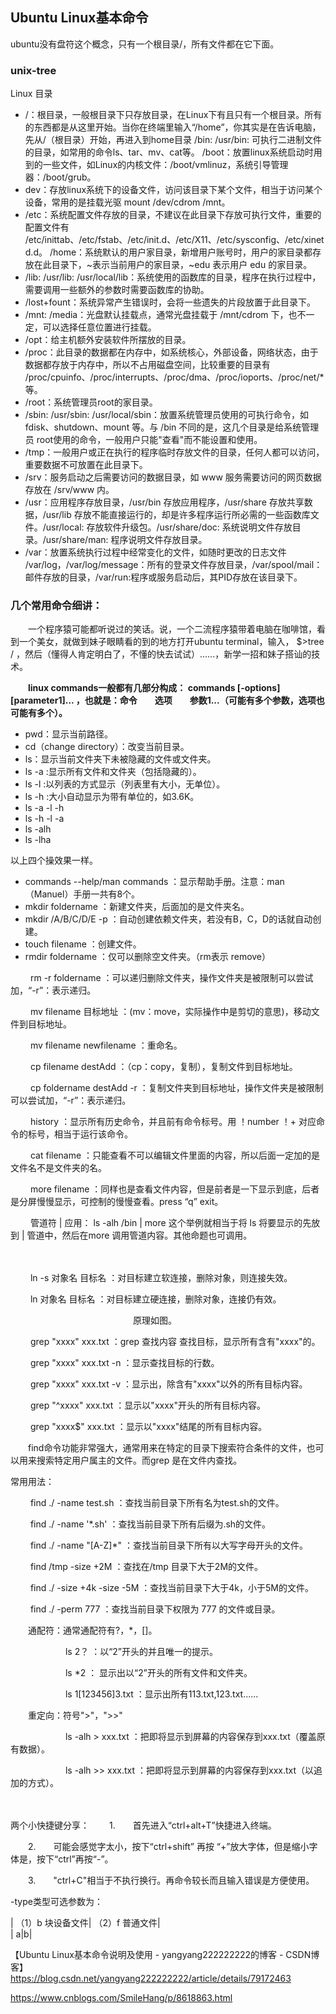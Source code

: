 ## Ubuntu Linux基本命令

ubuntu没有盘符这个概念，只有一个根目录/，所有文件都在它下面。  

### unix-tree
Linux 目录

  - /：根目录，一般根目录下只存放目录，在Linux下有且只有一个根目录。所有的东西都是从这里开始。当你在终端里输入“/home”，你其实是在告诉电脑，先从/（根目录）开始，再进入到home目录
/bin: /usr/bin: 可执行二进制文件的目录，如常用的命令ls、tar、mv、cat等。
/boot：放置linux系统启动时用到的一些文件，如Linux的内核文件：/boot/vmlinuz，系统引导管理器：/boot/grub。  
  - dev：存放linux系统下的设备文件，访问该目录下某个文件，相当于访问某个设备，常用的是挂载光驱 mount /dev/cdrom /mnt。  
  - /etc：系统配置文件存放的目录，不建议在此目录下存放可执行文件，重要的配置文件有 /etc/inittab、/etc/fstab、/etc/init.d、/etc/X11、/etc/sysconfig、/etc/xinetd.d。
/home：系统默认的用户家目录，新增用户账号时，用户的家目录都存放在此目录下，~表示当前用户的家目录，~edu 表示用户 edu 的家目录。  
  - /lib: /usr/lib: /usr/local/lib：系统使用的函数库的目录，程序在执行过程中，需要调用一些额外的参数时需要函数库的协助。  
  - /lost+fount：系统异常产生错误时，会将一些遗失的片段放置于此目录下。  
  - /mnt: /media：光盘默认挂载点，通常光盘挂载于 /mnt/cdrom 下，也不一定，可以选择任意位置进行挂载。  
  - /opt：给主机额外安装软件所摆放的目录。  
  - /proc：此目录的数据都在内存中，如系统核心，外部设备，网络状态，由于数据都存放于内存中，所以不占用磁盘空间，比较重要的目录有 /proc/cpuinfo、/proc/interrupts、/proc/dma、/proc/ioports、/proc/net/* 等。  
  - /root：系统管理员root的家目录。  
  - /sbin: /usr/sbin: /usr/local/sbin：放置系统管理员使用的可执行命令，如fdisk、shutdown、mount 等。与 /bin 不同的是，这几个目录是给系统管理员 root使用的命令，一般用户只能"查看"而不能设置和使用。  
  - /tmp：一般用户或正在执行的程序临时存放文件的目录，任何人都可以访问，重要数据不可放置在此目录下。  
  - /srv：服务启动之后需要访问的数据目录，如 www 服务需要访问的网页数据存放在 /srv/www 内。  
  - /usr：应用程序存放目录，/usr/bin 存放应用程序，/usr/share 存放共享数据，/usr/lib 存放不能直接运行的，却是许多程序运行所必需的一些函数库文件。/usr/local: 存放软件升级包。/usr/share/doc: 系统说明文件存放目录。/usr/share/man: 程序说明文件存放目录。  
  - /var：放置系统执行过程中经常变化的文件，如随时更改的日志文件 /var/log，/var/log/message：所有的登录文件存放目录，/var/spool/mail：邮件存放的目录，/var/run:程序或服务启动后，其PID存放在该目录下。  

### 几个常用命令细讲：
　　一个程序猿可能都听说过的笑话。说，一个二流程序猿带着电脑在咖啡馆，看到一个美女，就做到妹子眼睛看的到的地方打开ubuntu terminal，输入， $>tree / ，然后（懂得人肯定明白了，不懂的快去试试）......，新学一招和妹子搭讪的技术。

　　**linux commands一般都有几部分构成： commands [-options] [parameter1]... ，也就是：命令　　选项　　参数1...（可能有多个参数，选项也可能有多个）。**  

  - pwd：显示当前路径。  
  - cd（change directory）：改变当前目录。  
  - ls：显示当前文件夹下未被隐藏的文件或文件夹。  
  - ls -a :显示所有文件和文件夹（包括隐藏的）。  
  - ls -l :以列表的方式显示（列表里有大小，无单位）。  
  - ls -h :大小自动显示为带有单位的，如3.6K。
  - ls -a -l -h
  - ls -h -l -a
  - ls -alh
  - ls -lha                  

以上四个操效果一样。
  - commands --help/man commands ：显示帮助手册。注意：man（Manuel）手册一共有8个。  
  - mkdir foldername ：新建文件夹，后面加的是文件夹名。
  - mkdir /A/B/C/D/E -p ：自动创建依赖文件夹，若没有B，C，D的话就自动创建。　 
  - touch filename ：创建文件。  
  - rmdir foldername ：仅可以删除空文件夹。（rm表示 remove）  

　　 rm -r foldername ：可以递归删除文件夹，操作文件夹是被限制可以尝试加，“-r”：表示递归。

　　 mv filename 目标地址 ：(mv：move，实际操作中是剪切的意思)，移动文件到目标地址。

　　 mv filename newfilename ：重命名。

　　 cp filename destAdd ：（cp：copy，复制），复制文件到目标地址。

　　 cp foldername destAdd -r ：复制文件夹到目标地址，操作文件夹是被限制可以尝试加，“-r”：表示递归。

 

　　 history ：显示所有历史命令，并且前有命令标号。用 ！number ！+ 对应命令的标号，相当于运行该命令。

 

　　 cat filename ：只能查看不可以编辑文件里面的内容，所以后面一定加的是文件名不是文件夹的名。

　　 more filename ：同样也是查看文件内容，但是前者是一下显示到底，后者是分屏慢慢显示，可控制的慢慢查看。press “q” exit。

　　 管道符 | 应用： ls -alh /bin | more 这个举例就相当于将 ls 将要显示的先放到 | 管道中，然后在more 调用管道内容。其他命题也可调用。

　

　　  ln -s 对象名 目标名 ：对目标建立软连接，删除对象，则连接失效。

　　  ln 对象名 目标名 ：对目标建立硬连接，删除对象，连接仍有效。

　　　　　　　　　　　　　　原理如图。

 

　　 grep "xxxx" xxx.txt ：grep 查找内容 查找目标，显示所有含有"xxxx"的。

　　 grep "xxxx" xxx.txt -n ：显示查找目标的行数。

　　 grep "xxxx" xxx.txt -v ：显示出，除含有"xxxx"以外的所有目标内容。

　　 grep "^xxxx" xxx.txt ：显示以"xxxx"开头的所有目标内容。

　　 grep "xxxx$" xxx.txt ：显示以"xxxx"结尾的所有目标内容。

 

　　find命令功能非常强大，通常用来在特定的目录下搜索符合条件的文件，也可以用来搜索特定用户属主的文件。而grep 是在文件内查找。

常用用法：

　　  find ./ -name test.sh ：查找当前目录下所有名为test.sh的文件。

　　 find ./ -name '*.sh' ：查找当前目录下所有后缀为.sh的文件。

　　 find ./ -name "[A-Z]*" ：查找当前目录下所有以大写字母开头的文件。

　　 find /tmp -size +2M ：查找在/tmp 目录下大于2M的文件。

　　 find ./ -size +4k -size -5M ：查找当前目录下大于4k，小于5M的文件。

　　 find ./ -perm 777 ：查找当前目录下权限为 777 的文件或目录。

 

　　通配符：通常通配符有?，*，[]。

　　　　　　 ls 2？ ：以“2”开头的并且唯一的提示。

　　　　　　 ls *2 ： 显示出以“2”开头的所有文件和文件夹。

　　　　　　 ls 1[123456]3.txt ：显示出所有113.txt,123.txt......

　　重定向：符号">"，">>"

　　　　　　 ls -alh > xxx.txt ：把即将显示到屏幕的内容保存到xxx.txt（覆盖原有数据）。

　　　　　　 ls -alh >> xxx.txt ：把即将显示到屏幕的内容保存到xxx.txt（以追加的方式）。

　　　　　

两个小快捷键分享：
　　1.　　首先进入“ctrl+alt+T”快捷进入终端。

　　2.　　可能会感觉字太小，按下“ctrl+shift” 再按 “+”放大字体，但是缩小字体是，按下“ctrl”再按“-”。

　　3.　　"ctrl+C"相当于不执行换行。再命令较长而且输入错误是方便使用。

 

-type类型可选参数为：  

| （1）b 块设备文件| （2）f 普通文件|  
| a|b|  

【Ubuntu Linux基本命令说明及使用 - yangyang222222222的博客 - CSDN博客】  
https://blog.csdn.net/yangyang222222222/article/details/79172463


https://www.cnblogs.com/SmileHang/p/8618863.html